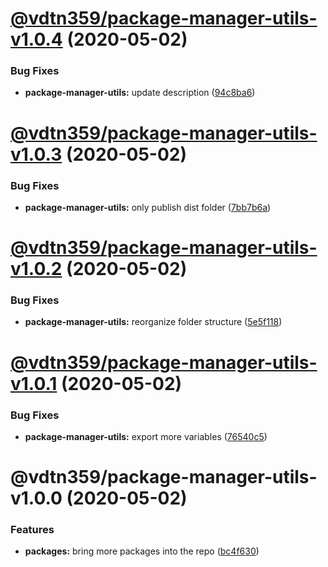 # [@vdtn359/package-manager-utils-v1.0.4](https://github.com/vdtn359/vdtn359-os/compare/@vdtn359/package-manager-utils-v1.0.3...@vdtn359/package-manager-utils-v1.0.4) (2020-05-02)


### Bug Fixes

* **package-manager-utils:** update description ([94c8ba6](https://github.com/vdtn359/vdtn359-os/commit/94c8ba623df40a7a5b0d87266d4ffc583076ba5e))

# [@vdtn359/package-manager-utils-v1.0.3](https://github.com/vdtn359/vdtn359-os/compare/@vdtn359/package-manager-utils-v1.0.2...@vdtn359/package-manager-utils-v1.0.3) (2020-05-02)


### Bug Fixes

* **package-manager-utils:** only publish dist folder ([7bb7b6a](https://github.com/vdtn359/vdtn359-os/commit/7bb7b6a7f4b039ed2efe968ddf7ea1564e1169b6))

# [@vdtn359/package-manager-utils-v1.0.2](https://github.com/vdtn359/vdtn359-os/compare/@vdtn359/package-manager-utils-v1.0.1...@vdtn359/package-manager-utils-v1.0.2) (2020-05-02)


### Bug Fixes

* **package-manager-utils:** reorganize folder structure ([5e5f118](https://github.com/vdtn359/vdtn359-os/commit/5e5f118b5fc62c99d5b6193ecaf6fc5b88ba5002))

# [@vdtn359/package-manager-utils-v1.0.1](https://github.com/vdtn359/vdtn359-os/compare/@vdtn359/package-manager-utils-v1.0.0...@vdtn359/package-manager-utils-v1.0.1) (2020-05-02)


### Bug Fixes

* **package-manager-utils:** export more variables ([76540c5](https://github.com/vdtn359/vdtn359-os/commit/76540c5d79a32cf9827216915871f9cc2cbe2603))

# @vdtn359/package-manager-utils-v1.0.0 (2020-05-02)


### Features

* **packages:** bring more packages into the repo ([bc4f630](https://github.com/vdtn359/vdtn359-os/commit/bc4f6306538a5192ffb757b06c8cf9bf22d5e3bf))
